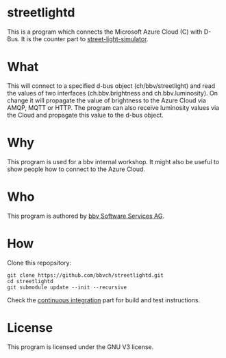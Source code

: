 # streetlightd

This is a program which connects the Microsoft Azure Cloud (C) with D-Bus.
It is the counter part to [street-light-simulator](https://github.com/bbvch/street-light-simulator).

# What

This will connect to a specified d-bus object (ch/bbv/streetlight) and read the values of two interfaces (ch.bbv.brightness and ch.bbv.luminosity).
On change it will propagate the value of brightness to the Azure Cloud via AMQP, MQTT or HTTP.
The program can also receive luminosity values via the Cloud and propagate this value to the d-bus object.

# Why

This program is used for a bbv internal workshop.
It might also be useful to show people how to connect to the Azure Cloud.

# Who

This program is authored by [bbv Software Services AG](https://www.bbv.ch).

# How

Clone this repopsitory:

    git clone https://github.com/bbvch/streetlightd.git
    cd streetlightd
    git submodule update --init --recursive

Check the [continuous integration](ci/) part for build and test instructions.

# License

This program is licensed under the GNU V3 license.
